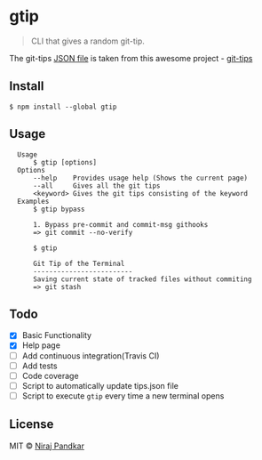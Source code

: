 # gtip

> CLI that gives a random git-tip.

The git-tips [JSON file](https://github.com/git-tips/tips/blob/master/tips.json) is taken from this awesome project - [git-tips](https://github.com/git-tips/tips)

## Install

```
$ npm install --global gtip
```

## Usage

```
  Usage
      $ gtip [options]
  Options
      --help    Provides usage help (Shows the current page)
      --all     Gives all the git tips
      <keyword> Gives the git tips consisting of the keyword
  Examples
      $ gtip bypass

      1. Bypass pre-commit and commit-msg githooks
      => git commit --no-verify

      $ gtip

      Git Tip of the Terminal
      -------------------------
      Saving current state of tracked files without commiting
      => git stash
```
## Todo

- [x] Basic Functionality
- [x] Help page
- [ ] Add continuous integration(Travis CI)
- [ ] Add tests
- [ ] Code coverage
- [ ] Script to automatically update tips.json file
- [ ] Script to execute `gtip` every time a new terminal opens

## License
MIT © [Niraj Pandkar](https://github.com/nirajpandkar)